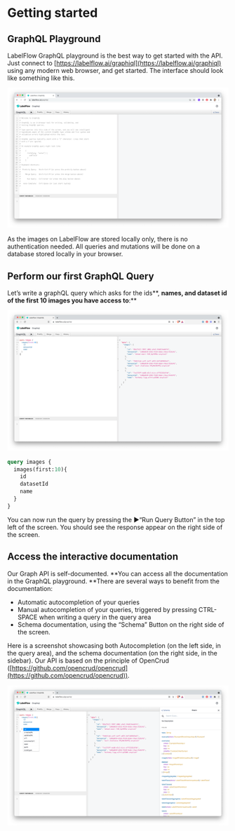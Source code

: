 # Getting started

## GraphQL Playground

LabelFlow GraphQL playground is the best way to get started with the API. Just connect to [https://labelflow.ai/graphiql](https://labelflow.ai/graphiql) using any modern web browser, and get started. The interface should look like something like this.

![](<../.gitbook/assets/image (5).png>)

As the images on LabelFlow are stored locally only, there is no authentication needed. All queries and mutations will be done on a database stored locally in your browser.

## **Perform our first GraphQL Query**

Let’s write a graphQL query which asks for the ids**, **names, and dataset id of the first 10 images you have access to**:**

![](<../.gitbook/assets/image (4).png>)

```graphql
query images {
  images(first:10){
    id
    datasetId
    name
  }
}
```

You can now run the query by pressing the ▶️“Run Query Button” in the top left of the screen. You should see the response appear on the right side of the screen.

## **Access the interactive documentation**

Our Graph API is self-documented. **You can access all the documentation in the GraphQL playground. **There are several ways to benefit from the documentation:

* Automatic autocompletion of your queries
* Manual autocompletion of your queries, triggered by pressing CTRL-SPACE when writing a query in the query area
* Schema documentation, using the “Schema” Button on the right side of the screen.

Here is a screenshot showcasing both Autocompletion (on the left side, in the query area), and the schema documentation (on the right side, in the sidebar). Our API is based on the principle of OpenCrud ([https://github.com/opencrud/opencrud](https://github.com/opencrud/opencrud)).

![](<../.gitbook/assets/image (6).png>)
